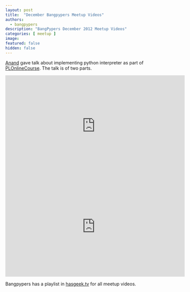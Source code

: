 ```yaml
---
layout: post
title:  "December Bangpypers Meetup Videos"
authors: 
  - bangpypers
description: "BangPypers December 2012 Meetup Videos"
categories: [ meetup ]
image:
featured: false
hidden: false
---
```


[Anand][] gave talk about implementing python interpreter as part of [PLOnlineCourse][]. The talk is of two parts.

<iframe frameborder="0" allowfullscreen="" width="560" height="315" 
   src="https://www.youtube.com/embed/4QqSjO4Ah94?wmode=transparent&showinfo=0&rel=0&autohide=1&autoplay=0"
   frameborder="0" allowfullscreen>
</iframe>


<iframe frameborder="0" width="560" height="315" allowfullscreen="" 
   src="https://www.youtube.com/embed/rFfCJSslYg4?wmode=transparent&showinfo=0&rel=0&autohide=1&autoplay=0" frameborder="0" allowfullscreen>
</iframe>


Bangpypers has a playlist in [hasgeek.tv][] for all meetup videos. 

[PLOnlineCourse]: https://www.cs.brown.edu/courses/cs173/2012/OnLine/
[Anand]: https://anandology.com
[hasgeek.tv]: https://hasgeek.tv/bangpypers/meetup
